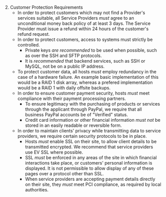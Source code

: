 2. Customer Protection Requirements
	- In order to protect customers which may not find a Provider's services suitable, all Service Providers *must* agree to an unconditional money back policy of at least 3 days. The Service Provider must issue a refund within 24 hours of the customer's refund request.
	- In order to protect customers, access to systems must strictly be controlled.
		* Private keys *are recommended* to be used when possible, such as over the SSH and SFTP protocols.
		* It is *recommended* that backend services, such as SSH or MySQL, not be on a public IP address.
	- To protect customer data, all hosts *must* employ redundancy in the case of a hardware failure. An example basic implementation of this would be a RAID 1 disk array, whereas a prefered implementation would be a RAID 1 with daily offsite backups. 
	- In order to ensure customer payment security, hosts *must* meet compliance with their payment processing partners.
		* To ensure legitimacy with the purchasing of products or services through the applicant through PayPal, we require that all business PayPal accounts be of "Verified" status.
		* Credit card information or other financial information *must not* be stored in an easily readable or reversible form.
	- In order to maintain clients' privacy while transmitting data to service providers, we require certain security protocols to be in place.
		* Hosts *must* enable SSL on their site, to allow client details to be transmitted encrypted. We recommend that service providers use EV SSL where possible.
		* SSL *must* be enforced in any areas of the site in which financial interactions take place, or customers' personal information is displayed. It is not permissible to allow display of any of these pages over a protocol other than SSL.
		* When service providers are accepting payment details directly on their site, they *must* meet PCI compliance, as required by local authorities.
